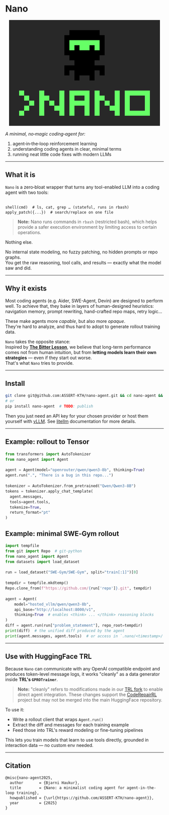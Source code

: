 # Nano
<p align="center">
  <img src="nano.svg"/>
</p>

*A minimal, no‑magic coding‑agent for:*

1. agent‑in‑the‑loop reinforcement learning  
2. understanding coding agents in clear, minimal terms  
3. running neat little code fixes with modern LLMs

---

## What it is

`Nano` is a zero‑bloat wrapper that turns any tool-enabled LLM into a coding agent with two tools:

```

shell(cmd)  # ls, cat, grep … (stateful, runs in rbash)
apply_patch({...})  # search/replace on one file

```

> **Note:** Nano runs commands in `rbash` (restricted bash), which helps provide a safer execution environment by limiting access to certain operations.

Nothing else.

No internal state modeling, no fuzzy patching, no hidden prompts or repo graphs.  
You get the raw reasoning, tool calls, and results — exactly what the model saw and did.

---

## Why it exists

Most coding agents (e.g. Aider, SWE-Agent, Devin) are designed to perform well. To achieve that, they bake in layers of human-designed heuristics:  
navigation memory, prompt rewriting, hand-crafted repo maps, retry logic...

These make agents more *capable*, but also more *opaque*.  
They're hard to analyze, and thus hard to adopt to generate rollout training data.

`Nano` takes the opposite stance:  
Inspired by [**The Bitter Lesson**](http://www.incompleteideas.net/IncIdeas/BitterLesson.html), we believe that long-term performance comes not from human intuition, but from **letting models learn their own strategies** — even if they start out worse.  
That's what `Nano` tries to provide.


---

## Install

```bash
git clone git@github.com:ASSERT-KTH/nano-agent.git && cd nano-agent && pip install -e .
# or
pip install nano-agent  # TODO: publish
```

Then you just need an API key for your chosen provider or host them yourself with [vLLM](https://docs.vllm.ai/en/latest/). See [litellm](https://docs.litellm.ai/docs/) documentation for more details.

---

## Example: rollout to Tensor

```python
from transformers import AutoTokenizer
from nano_agent import Agent

agent = Agent(model="openrouter/qwen/qwen3-8b", thinking=True)
agent.run(".", "There is a bug in this repo...")

tokenizer = AutoTokenizer.from_pretrained("Qwen/Qwen3-8B")
tokens = tokenizer.apply_chat_template(
  agent.messages,
  tools=agent.tools,
  tokenize=True,
  return_format="pt"
)
```

## Example: minimal SWE‑Gym rollout

```python
import tempfile
from git import Repo  # git-python
from nano_agent import Agent
from datasets import load_dataset

run = load_dataset("SWE-Gym/SWE-Gym", split="train[:1]")[0]

tempdir = tempfile.mkdtemp()
Repo.clone_from(f"https://github.com/{run['repo']}.git", tempdir)

agent = Agent(
    model="hosted_vllm/qwen/qwen3-8b",
    api_base="http://localhost:8000/v1",
    thinking=True  # enables <think> ... </think> reasoning blocks
)
diff = agent.run(run["problem_statement"], repo_root=tempdir)
print(diff)  # the unified diff produced by the agent
print(agent.messages, agent.tools)  # or access in `.nano/<timestamp>/
```

---

## Use with HuggingFace TRL

Because `Nano` can communicate with any OpenAI compatible endpoint and produces token-level message logs, it works "cleanly" as a data generator inside **TRL's `GPROTrainer`**.

> **Note:** "cleanly" refers to modifications made in our [TRL fork](https://github.com/ASSERT-KTH/trl) to enable direct agent integration. These changes support the [CodeRepairRL](https://github.com/ASSERT-KTH/CodeRepairRL) project but may not be merged into the main HuggingFace repository.

To use it:

* Write a rollout client that wraps `Agent.run()`
* Extract the diff and messages for each training example
* Feed those into TRL's reward modeling or fine-tuning pipelines

This lets you train models that learn to use tools directly, grounded in interaction data — no custom env needed.

---

## Citation

```
@misc{nano-agent2025,
  author       = {Bjarni Haukur},
  title        = {Nano: a minimalist coding agent for agent-in-the-loop training},
  howpublished = {\url{https://github.com/ASSERT-KTH/nano-agent}},
  year         = {2025}
}
```
